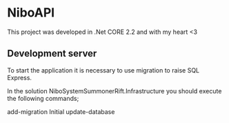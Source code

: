 # NiboAPI

This project was developed in .Net CORE 2.2 and with my heart <3

## Development server

To start the application it is necessary to use migration to raise SQL Express.

In the solution NiboSystemSummonerRift.Infrastructure you should execute the following commands;

add-migration Initial
update-database




